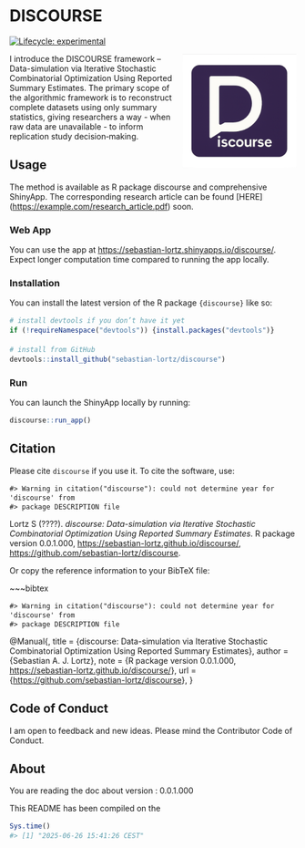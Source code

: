 
<!-- README.md is generated from README.Rmd. Please edit that file -->

# DISCOURSE

<!-- badges: start -->

[![Lifecycle:
experimental](https://img.shields.io/badge/lifecycle-experimental-orange.svg)](https://lifecycle.r-lib.org/articles/stages.html#experimental)
<!-- badges: end -->
<a href='https://sebastian-lortz.github.io/discourse/'><img src='man/figures/logo.png' align="right" height="200" alt-text="DISCOURSE"/></a>

I introduce the DISCOURSE framework – Data-simulation via Iterative
Stochastic Combinatorial Optimization Using Reported Summary Estimates.
The primary scope of the algorithmic framework is to reconstruct
complete datasets using only summary statistics, giving researchers a
way - when raw data are unavailable - to inform replication study
decision‑making.

## Usage

The method is available as R package discourse and comprehensive
ShinyApp. The corresponding research article can be found \[HERE\]
(<https://example.com/research_article.pdf>) soon.

### Web App

You can use the app at
<https://sebastian-lortz.shinyapps.io/discourse/>. Expect longer
computation time compared to running the app locally.

### Installation

You can install the latest version of the R package `{discourse}` like
so:

``` r
# install devtools if you don’t have it yet
if (!requireNamespace("devtools")) {install.packages("devtools")}

# install from GitHub
devtools::install_github("sebastian-lortz/discourse")
```

### Run

You can launch the ShinyApp locally by running:

``` r
discourse::run_app()
```

## Citation

Please cite `discourse` if you use it. To cite the software, use:

    #> Warning in citation("discourse"): could not determine year for 'discourse' from
    #> package DESCRIPTION file

Lortz S (????). *discourse: Data-simulation via Iterative Stochastic
Combinatorial Optimization Using Reported Summary Estimates*. R package
version 0.0.1.000, <https://sebastian-lortz.github.io/discourse/>,
<https://github.com/sebastian-lortz/discourse>.

Or copy the reference information to your BibTeX file:

\~\~~bibtex

    #> Warning in citation("discourse"): could not determine year for 'discourse' from
    #> package DESCRIPTION file

@Manual{, title = {discourse: Data-simulation via Iterative Stochastic
Combinatorial Optimization Using Reported Summary Estimates}, author =
{Sebastian A. J. Lortz}, note = {R package version 0.0.1.000,
<https://sebastian-lortz.github.io/discourse/>}, url =
{<https://github.com/sebastian-lortz/discourse>}, }

## Code of Conduct

I am open to feedback and new ideas. Please mind the Contributor Code of
Conduct.

## About

You are reading the doc about version : 0.0.1.000

This README has been compiled on the

``` r
Sys.time()
#> [1] "2025-06-26 15:41:26 CEST"
```
